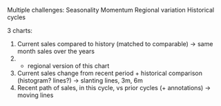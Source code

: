 Multiple challenges:
	Seasonality
	Momentum
	Regional variation
	Historical cycles

3 charts:

1. Current sales compared to history (matched to comparable) -> same month sales over the years
2. + regional version of this chart
3. Current sales change from recent period + historical comparison (histogram? lines?) -> slanting lines, 3m, 6m
4. Recent path of sales, in this cycle, vs prior cycles (+ annotations) -> moving lines
	